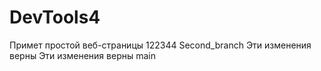 # DevTools4
Примет простой веб-страницы
122344
Second_branch
Эти изменения верны
Эти изменения верны
main
